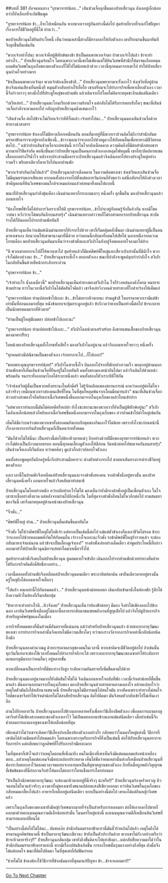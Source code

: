 ##บทที่ 381 อับจนหนทาง
“บุรพาจารย์น้อย...” เสินซ่วนจื่อลุกขึ้นมองป๋ายเสี่ยวฉุน ลังเลอยู่เล็กน้อย ทว่าก็ยังเลือกที่จะกัดฟันพูด

“บุรพาจารย์น้อย ข้า...ก็จะไปเหมือนกัน หากพวกเราอยู่กันอย่างนี้ต่อไป สุดท้ายก็ยากที่จะแก้ไขปัญหาเรื่องการใช้ชีวิตอยู่ที่นี่ได้ ท่านว่า...”

พอป๋ายเสี่ยวฉุนได้ยินประโยคนี้ เห็นว่าคนเหล่านี้ต่างก็มีทางออกให้กับตัวเอง เขาก็ร้อนรนขึ้นมาทันที จึงลุกขึ้นยืนเช่นกัน

“พวกเจ้าอย่าไปนะ พวกเจ้าคือผู้พิทักษ์ของข้า ข้าเป็นคนพาพวกเจ้ามา ถ้าพวกเจ้าไปแล้ว ข้าจะทำอย่างไร...” ป๋ายเสี่ยวฉุนร้อนใจ โดยเฉพาะเวลานี้เขาไม่เพียงแต่ใช้หินวิเศษที่สำนักให้มาจนเกือบหมด แถมหินวิเศษในถุงเก็บของของตัวเองก็ใช้ไปไม่น้อยแล้วด้วย เวลานี้ทุกคนมาจากเขาไป ทำให้ป๋ายเสี่ยวฉุนปวดใจอย่างมาก

“ข้าเป็นคนพาพวกเจ้ามา พวกเจ้าต้องเลี้ยงข้าสิ...” ป๋ายเสี่ยวฉุนพยายามจะรั้งเอาไว้ ซ่งเชวียที่อยู่ด้านข้างจึงแค่นเสียงเย็นหนึ่งที หมุนตัวกลับอย่างไร้เยื่อใย เขาเตรียมจะไปทำภารกิจเพื่อหาเลี้ยงตัวเอง เวลานี้จึงก้าวยาวๆ ตรงดิ่งไปที่ประตูใหญ่ของบ้านพัก แล้วเดินจากไปโดยไม่คิดจะหยุดชะงักแม้แต่นิดเดียว

“เชวียเอ๋อร์...” ป๋ายเสี่ยวฉุนตะโกนเรียกด้วยความร้อนใจ แต่กลับไม่ได้รับการตอบรับใดๆ ขณะที่เสินซ่วนจื่อกำลังจะตามออกไป กลับถูกป๋ายเสี่ยวฉุนดึงแขนเอาไว้

“เสินซ่วนจื่อ ต่อไปข้าจะไม่เรียกเจ้าว่าหึหึจื่อแล้ว เจ้าอย่าไปนะ...” ป๋ายเสี่ยวฉุนมองเสินซ่วนจื่อด้วยท่าทางน่าสงสาร

“บุรพาจารย์น้อย ข้าเองก็ไม่มีทางเลือกเหมือนกัน ตอนที่มาอยู่ที่นี่พวกเราล้วนคิดไม่ถึงว่าสำนักอันตมรรคาฟ้าดาราจะอยู่ยากถึงเพียงนี้...ข้าวางแผนว่าจะออกไปช่วยดูดวงให้กับคนอื่นเพื่อหาทางมีชีวิตรอดต่อไป...” แม้ว่าปากเสินซ่วนจื่อจะเอ่ยเช่นนี้ ทว่าในใจกลับเดือดดาล ความคิดถึงที่มีต่อสำนักสยบธารมากมายไร้ขีดจำกัด พอนึกขึ้นมาว่าป๋ายเสี่ยวฉุนเป็นคนลากตัวเองลงหลุมไฟหลุมนี้ เขาก็สะบัดปลายแขนเสื้อออกอย่างไร้น้ำใจ หลังจากประสานมือคารวะป๋ายเสี่ยวฉุนแล้วจึงเดินออกไปทางประตูใหญ่อย่างรวดเร็ว พริบตาเดียวก็หายวับไปนอกบ้านพัก

“พวกเจ้าทำกันเกินไปแล้ว!” ป๋ายเสี่ยวฉุนกล่าวเดือดดาล ในความคิดของเขา ซ่งเชวียและเสินซ่วนจื่อไม่มีคุณธรรมเอาเสียเลย หากคนทั้งสองจากไปตั้งแต่หลายวันก่อนก็ยังพอว่า แต่นี่กลับรอให้ถึงช่วงเวลาสำคัญตอนที่หินวิเศษของตนใกล้จะหมดก่อนแล้วค่อยมาทิ้งตนไปแบบนี้

ขณะที่ป๋ายเสี่ยวฉุนกำลังขุ่นเคือง เฉินม่านเหยาก็กระแอมเบาๆ หนึ่งครั้ง ลุกขึ้นยืน มองป๋ายเสี่ยวฉุนแล้วถอนหายใจ

“ต้องโทษที่ข้าไม่ได้ทำการวิเคราะห์ให้ดี บุรพาจารย์น้อย...ข้าไปจะอยู่กับคนรู้จักก็แล้วกัน หากมีโชควาสนา หวังว่าจะได้พบกันอีกบนสายรุ้ง” เฉินม่านเหยากล่าวจบก็ไม่รอคำตอบจากป๋ายเสี่ยวฉุน สะบัดร่างได้ก็บินออกไปจากบ้านพักทันที

ป๋ายเสี่ยวฉุนเห็นว่าแม้แต่เฉินม่านเหยาก็ยังจากไปด้วย เขาก็เริ่มคลุ้มคลั่งขึ้นมา เฉินม่านเหยาผู้นี้เป็นคนมาหาเขาเอง อ้อนวอนให้เขาพานางมาที่นี่ด้วย ทว่าตอนนี้กลับมาทิ้งตนไปเสียได้ นอกเหนือจากความโกรธเคือง พอป๋ายเสี่ยวฉุนหันมาเห็นว่าจางต้าพั่งและสวีเป่าไฉยังอยู่จึงพอคลายใจลงมาได้บ้าง

“หึ พวกเขาอยากจะไปก็ให้พวกเขาไป สุดท้ายแล้วก็มีแค่ศิษย์พี่ใหญ่และเสี่ยวเป่าเท่านั้นที่มีน้ำใจ พวกเจ้าไม่ต้องห่วงนะ ข้า...” ป๋ายเสี่ยวฉุนซาบซึ้งใจ ตบอกตัวเอง ขณะที่กำลังจะพูดปลุกเร้ากำลังใจ สวีเป่าไฉกลับยืนขึ้นด้วยสีหน้ากระอักกระอ่วน

“บุรพาจารย์น้อย ข้า...”

“เจ้าทำอะไร นั่งลงเดี๋ยวนี้” พอป๋ายเสี่ยวฉุนเห็นท่าทางของสวีเป่าไฉ ใจก็ร่วงหล่นลงดังโครม หมายจะห้ามปราม ทว่าในเวลานี้สวีเป่าไฉได้ตัดสินใจดีแล้ว เขาจึงเอ่ยวิงวอนด้วยท่าทางที่ใกล้จะร้องไห้เต็มแก่

“บุรพาจารย์น้อย ท่านปล่อยข้าไปเถอะ ข้า...ข้าไม่อยากหิวตายนะ ท่านดูข้าสิ ในบรรดาพวกเรามีแต่ข้าเท่านั้นที่อ่อนแอมากที่สุด หนังข้าแทบจะหุ้มกระดูกอยู่แล้ว ข้ากังวลว่าหากเป็นอย่างนี้ต่อไป ข้าจะกลายเป็นนักพรตคนแรกที่หิวตาย”

“ท่านเป็นผู้ใหญ่มีเมตตา ปล่อยข้าไปเถอะนะ”

“บุรพาจารย์น้อย ท่านปล่อยข้าไปเถอะ...” สวีเป่าไฉหน้าตาเศร้าสร้อย ดึงชายแขนเสื้อของป๋ายเสี่ยวฉุน มองมาตาปริบๆ

ใบหน้าของป๋ายเสี่ยวฉุนทั้งโกรธทั้งเสียใจ มองสวีเป่าไฉอยู่นาน แล้วจึงถอนหายใจยาวๆ หนึ่งครั้ง

“ทุกคนต่างมีปณิธานเป็นของตัวเอง เจ้าอยากจะไป...ก็ไปเถอะ!”

“ขอบพระคุณบุรพาจารย์น้อย!” สวีเป่าไฉซาบซึ้งใจ บินออกไปจากที่พักอย่างรวดเร็ว พอมาอยู่ด้านนอกบ้านพักเขาก็เห็นเสินซ่วนจื่อที่ยืนอยู่ไม่ไกลทันที คนทั้งสองมองหน้ากันไปมา แล้วจึงเดินไปด้านหน้าพร้อมกัน จนกระทั่งออกมาไกลได้ระยะหนึ่งแล้ว คนทั้งสองก็หัวเราะหึหึให้กัน

“เจ้าซ่งเชวียผู้นั้นเป็นพวกหยิ่งทระนงในศักดิ์ศรี ไม่รู้จักผลิกแพลงสถานการณ์ คาดว่าคงอยู่ต่อไม่ไหวแล้วจริงๆ เหมือนพวกเราสองคนเสียที่ไหน ในที่สุดก็หลุดพ้นจากเงื้อมมือมารแล้ว” ขณะที่เสินซ่วนจื่อกล่าวอย่างลำพองใจก็หยิบเอาเนื้อวิเศษหนึ่งชิ้นออกมาจากในถุงเก็บของแล้วโยนเข้าปาก

“แต่พวกเราทำแบบนี้มันไม่ค่อยดีหรือเปล่า ยังไงซะสถานะของพวกเราก็ยังเป็นผู้พิทักษ์อยู่นะ” สวีเป่าไฉลังเลเล็กน้อยแล้วก็หยิบเอาเนื้อวิเศษชิ้นหนึ่งออกมาจากในถุงเก็บของ สวาปามเข้าไปคำใหญ่เช่นกัน

เห็นได้ชัดว่าบนร่างของพวกเขาทั้งสองคนยังแอบกักตุนของกินเอาไว้ไม่น้อย เพราะยังไงซะก่อนหน้านี้เรื่องอาหารการกินป๋ายเสี่ยวฉุนก็เป็นคนจ่ายทั้งหมด

“มันก็ช่วยไม่ได้นี่นะ เป็นอย่างนี้ต่อไปต้องหิวตายแน่ๆ อีกอย่างด้วยฝีมือของบุรพาจารย์น้อยแล้ว พวกเราไม่ต้องเป็นกังวลมากหรอก ตอนนี้ทุกคนเลี้ยงดูตัวเองให้ดีก่อน วันหน้าค่อยไปพบเจอกันบนสายรุ้ง” เสินซ่วนจื่อเองก็เริ่มลังเล ทว่าพอคิดๆ ดูแล้วก็กล่าวปลอบใจตัวเอง

คนทั้งสองพูดคุยกันอีกครู่หนึ่งจึงประสานมือคารวะ ต่างฝ่ายต่างจากไป ตามหาเส้นทางการดำรงชีวิตอยู่ของตัวเอง

และเวลานี้ในบ้านพักจึงเหลือแค่ป๋ายเสี่ยวฉุนและจางต้าพั่งสองคน จางต้าพั่งนั่งอยู่ตรงนั้น มองป๋ายเสี่ยวฉุนหนึ่งครั้ง ถอนหายใจแล้วจึงหลับตาทำสมาธิ

ป๋ายเสี่ยวฉุนโมโหอย่างหนัก ทว่ากลับทำอะไรไม่ได้ มองเห็นว่ายังมีจางต้าพั่งอยู่เป็นเพื่อนตัวเอง ในใจเขาซาบซึ้งอย่างยิ่งยวด แต่หลังจากผ่านไปอีกหนึ่งวัน ในที่สุดจางต้าพั่งก็ทนไม่ไหวอีกต่อไป ยามสนธยาของวันนี้ เขาจึงมาหยุดอยู่ด้านหน้าของป๋ายเสี่ยวฉุน

“จิ่วพั่ง...”

“ศิษย์พี่ใหญ่ ท่าน...” ป๋ายเสี่ยวฉุนตื่นเต้นขึ้นมาทันใด

“จิ่วพั่ง ไม่ใช่ว่าศิษย์พี่ใหญ่ไม่ใยดีเจ้า แต่หากเป็นเช่นนี้ต่อไป แม้แต่ตัวข้าเองก็คงเอาชีวิตไม่รอด ข้ากะว่าจะออกไปช่วยหลอมพลังจิตให้กับคนอื่น เจ้าวางใจเถอะนะจิ่วพั่ง รอข้าศิษย์พี่ใหญ่ร่ำรวยแล้ว จะต้องกลับมาหาเจ้าแน่นอน แล้วข้าจะเป็นเลี้ยงดูเจ้าเอง!” จางต้าพั่งเอ่ยอย่างเด็ดเดี่ยว คำพูดประโยคนี้ที่กล่าวออกมาทำให้ป๋ายเสี่ยวฉุนมิอาจเอ่ยคำใดมาเหนี่ยวรั้งได้

สุดท้ายจางต้าพั่งจึงตบไหล่ป๋ายเสี่ยวฉุน สูดลมหายใจเข้าลึก เดินออกไปจากบ้านพักด้วยท่าทางที่คล้ายได้รับภารกิจอันศักดิ์สิทธิ์บางอย่าง...

เวลานี้ตลอดทั้งบ้านพักจึงเหลือแค่ป๋ายเสี่ยวฉุนคนเดียว พระอาทิตย์ตกดิน เขายืนเดียวดายอยู่ตรงนั้น ครู่ใหญ่ถึงได้ถอนหายใจเฮือกๆ

“ไปแล้ว คนเหล่านี้ไปกันหมดแล้ว...” ป๋ายเสี่ยวฉุนหน้าม่อยคอตก เดินกลับเข้ามานั่งในห้องพัก รู้สึกได้ถึงความหิวในท้องก็เริ่มกลัดกลุ้ม

“ข้าควรจะทำอย่างไรดี...หิวจังเลย” ป๋ายเสี่ยวฉุนเห็นว่าท้องฟ้าค่อยๆ มืดลง จึงทำได้เพียงออกไปข้างนอก เอาหินวิเศษที่เหลืออยู่ไม่มากซื้ออาหารกลับมาชดเชยพลังงานที่สูญเสียไป แล้วจึงไปดูป้ายภารกิจสำหรับลูกศิษย์ชุดแดงในเมือง

ภารกิจทั้งหมดของที่นั่นล้วนมีอันตรายที่แน่นอน แม้ว่าสำหรับป๋ายเสี่ยวฉุนแล้ว ด้วยตบะยาอายุวัฒนะของเขา การทำภารกิจเหล่านั้นจึงแทบไม่มีความเสี่ยงใดๆ ทว่าของรางวัลจากภารกิจเหล่านี้กลับน้อยนิดยิ่งนัก

ป๋ายเสี่ยวฉุนลองคำนวณดู ด้วยการเผาผลาญของตนในเวลานี้ หากเขาคิดจะมีชีวิตอยู่ต่อไป ถ้าเช่นนั้นทุกวันก็แทบจะต้องใช้เวลาทั้งหมดไปทำภารกิจถึงจะได้ เพราะตบะยาอายุวัฒนะของเขาทำให้ระดับการเผาผลาญมีมากกว่าคนอื่นๆ อยู่หลายขั้น

หากเปลี่ยนมาเป็นภารกิจที่มีของรางวัลสูง ระดับความอันตรายก็เพิ่มขึ้นตามไปด้วย

ป๋ายเสี่ยวฉุนมองอยู่นานมากก็ยังตัดสินใจไม่ได้ จึงเดินถอนหายใจกลับที่พัก เวลานี้เจ้าเต่าน้อยก็ตื่นขึ้นมาแล้ว มันคลานออกมาจากในถุงเก็บของ มองป๋ายเสี่ยวฉุนด้วยสายตาคลางแคลงใจ คล้ายแปลกใจว่าเหตุใดตัวมันถึงได้หลับนานขนาดนี้ ป๋ายเสี่ยวฉุนไม่มีอารมณ์ไปสนใจมัน บางทีคงเพราะท่าทางไม่สนใจใยดีของเขาจึงทำให้เจ้าเต่าน้อยไม่ได้สงสัยป๋ายเสี่ยวฉุน คิดไปคิดมา มันจึงหดหัวกลับเข้าไปไม่เห็นเงาอีก

ผ่านไปอีกหลายวัน ป๋ายเสี่ยวฉุนออกไปข้างนอกหลายครั้งเพื่อหาวิธีเลี้ยงชีพตัวเอง เพื่อลดการเผาผลาญ เขาจึงทำได้เพียงสะกดตบะของตัวเองเอาไว้ ไม่เปิดเผยออกมาข้างนอกแม้แต่นิดเดียว เมื่อทำเช่นนี้จึงช่วยลดการเผาผลาญของเขาให้เหลือน้อยที่สุด

เพียงแต่ว่าไม่ว่าเขาจะคิดหาวิธีเลี้ยงปากเลี้ยงท้องตัวเองอย่างไร กลับพบว่าในนครใหญ่แห่งนี้ วิธีการที่เขาคิดได้ล้วนมีคนทำไปหมดแล้ว โดยเฉพาะตรงจุดรับภารกิจก็ยิ่งเป็นเช่นนี้ ต่อให้ป๋ายเสี่ยวฉุนอยากจะรับภารกิจ แต่กลับพบว่าลูกศิษย์ที่ไปรับภารกิจมีเยอะมาก

ในที่สุดเขาก็เข้าใจแล้วว่าเหตุใดตอนที่เพิ่งมาถึง คนในเมืองที่เขาเห็นจึงมีแต่คนผอมแห้งหน้าเหลืองตอบ...แล้วเหตุใดแต่ละคนจึงมีตบะแปลกประหลาด เห็นได้ชัดว่าคนเหล่านั้นต่างก็เหมือนป๋ายเสี่ยวฉุนที่ต้องระงับตบะเอาไว้ตลอดเวลาจนแทบจะกลายมาเป็นสัญชาตญานของตัวเอง อีกทั้งเมื่อถูกพลังวิญญาณที่เข้มข้นของที่นี่ก่อกวนจึงทำให้มองไม่ออกว่าใครแข็งแกร่งใครอ่อนแอ

“ข้าเป็นถึงนักพรตยาอายุวัฒนะ จะต้องมาหิวตายอยู่ที่นี่จริงๆ น่ะหรือ!!” ป๋ายเสี่ยวฉุนร้องคร่ำครวญ หิวจนทนไม่ไหวแล้วจริงๆ ดวงตาทั้งคู่ของเขาถึงขนาดปล่อยแสงสีเขียวออกมา ทว่าหินวิเศษในถุงเก็บของกลับหมดเกลี้ยงไปแล้ว อาหารก็เหลืออยู่แค่นิดเดียว หากเป็นอย่างนี้ต่อไป เขาคงได้แต่กินหญ้าวิเศษแล้ว

เพราะในถุงเก็บของของเขายังมีหญ้าวิเศษมากมายที่จำเป็นสำหรับการหลอมยา ต่อให้เอาออกไปขายก็แลกมาด้วยคะแนนคุณความดีเล็กน้อยเท่านั้น ในนครใหญ่แห่งนี้ คะแนนคุณความดีก็เหมือนหินวิเศษที่สามารถแลกเปลี่ยนได้

“เป็นอย่างนี้ต่อไปไม่ได้นะ...บัดซบเอ๊ย สำนักอันตมรรคาฟ้าดารานี่มันชั่วร้ายเกินไปแล้ว เหตุใดถึงได้ทรมานลูกศิษย์ขนาดนี้ ข้าเป็นยาอายุวัฒนะเชียวนะ ข้ายังเป็นตัวประกันด้วย พวกเขาไม่กังวลบ้างหรือว่าข้าจะหิวตายจริงๆ!!” ป๋ายเสี่ยวฉุนกลัดกลุ้ม เขายังถึงขั้นคิดจะไปแย่งชิงมา...แต่กลับสืบความมาได้ว่าในสำนักอันตมรรคาฟ้าดาราแห่งนี้ หากมีเรื่องปล้นชิงเกิดขึ้น การลงโทษนั้นรุนแรงอย่างถึงที่สุด ดังนั้นจึงได้แต่ถอดใจ ขณะที่คิดไปคิดมา ในที่สุดเขาก็กัดฟันกรอด

“ช่วยไม่ได้ ข้าคงต้องใช้วิธีการที่ข้าถนัดมากที่สุดมาแก้ปัญหา ข้า...ข้าจะหลอมยา!!”


------


[Go To Next Chapter]( ./4.md)